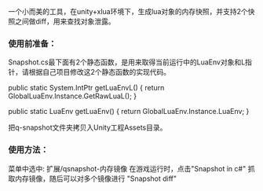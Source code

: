 一个小而美的工具，在unity+xlua环境下，生成lua对象的内存快照，并支持2个快照之间做diff，用来查找对象泄露。

### 使用前准备：

Snapshot.cs最下面有2个静态函数，是用来取得当前运行中的LuaEnv对象和L指针，请根据自己项目修改这2个静态函数的实现代码。

public static System.IntPtr getLuaEnvL() {
    return GlobalLuaEnv.Instance.GetRawLuaL();
}

public static LuaEnv getLuaEnv() {
    return GlobalLuaEnv.Instance.LuaEnv;
}

把q-snapshot文件夹拷贝入Unity工程Assets目录。


### 使用方法：

菜单中选中: 扩展/qsnapshot-内存镜像
在游戏运行时，点击"Snapshot in c#" 抓取内存镜像，随后可以对多个镜像进行 "Snapshot diff"

